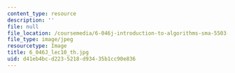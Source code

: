 ```yaml
---
content_type: resource
description: ''
file: null
file_location: /coursemedia/6-046j-introduction-to-algorithms-sma-5503-fall-2005/d41eb4bcd2235218d93435b1cc90e836_6_046J_lec10_th.jpg
file_type: image/jpeg
resourcetype: Image
title: 6_046J_lec10_th.jpg
uid: d41eb4bc-d223-5218-d934-35b1cc90e836
---
```

